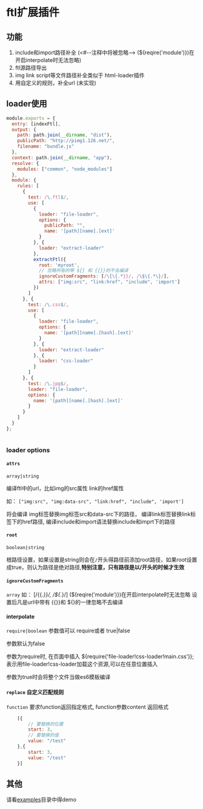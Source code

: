 #  ftl扩展插件
 ## 功能
1. include和import路径补全 (<#--注释中将被忽略--> (${reqire('module')})在开启interpolate时无法忽略)
2. ftl源路径导出
3. img link script等文件路径补全类似于  html-loader插件
4. 用自定义的规则，补全url (未实现)

## loader使用

``` javascript
module.exports = {
  entry: [indexFtl],
  output: {
    path: path.join(__dirname, "dist"),
    publicPath: "http://pimg1.126.net/",
    filename: "bundle.js"
  },
  context: path.join(__dirname, "app"),
  resolve: {
    modules: ["common", "node_modules"]
  },
  module: {
    rules: [
      {
        test: /\.ftl$/,
        use: [
          {
            loader: "file-loader",
            options: {
              publicPath: "",
              name: '[path][name].[ext]'
            }
          }, {
            loader: "extract-loader"
          },
          extractFtl({
            root: 'myroot',
            // 忽略所有的带 ${} 和 {{}}的不去编译
            ignoreCustomFragments: [/\{\{.*}}/, /\$\{.*\}/],
            attrs: ["img:src", "link:href", "include", 'import']
          })
        ]
      }, {
        test: /\.css$/,
        use: [
          {
            loader: "file-loader",
            options: {
              name: '[path][name].[hash].[ext]'
            }
          }, {
            loader: "extract-loader"
          }, {
            loader: "css-loader"
          }
        ]
      }, {
        test: /\.jpg$/,
        loader: "file-loader",
        options: {
          name: '[path][name].[hash].[ext]'
        }
      }
    ]
  }
};
			
```
### loader options

#### `attrs` 
`array|string`

编译ftl中的url，比如img的src属性 link的href属性

如： `["img:src", "img:data-src", "link:href", "include", 'import']` 

将会编译 img标签替换img标签src和data-src下的路径， 编译link标签替换link标签下的href路径,
编译include和import语法替换include和imprt下的路径


#### `root `
`boolean|string`

根路径设置，如果设置是string则会在`/`开头得路径前添加root路径，如果root设置成true，则认为路径是绝对路径,**特别注意，只有路径是以/开头的时候才生效**

#### `ignoreCustomFragments`
`array` 如： [/\{\{.*}}/, /\$\{.*\}/] (${reqire('module')})在开启interpolate时无法忽略
设置后凡是url中带有  {{}}和 ${}的一律忽略不去编译

#### interpolate
`require|boolean` 参数值可以  require或者 true|false

参数默认为false

参数为require时, 在页面中插入 ${require('file-loader!css-loader!main.css')};表示用file-loader!css-loader加载这个资源,可以在任意位置插入

参数为true时会将整个文件当做es6模板编译

####  `replace` 自定义匹配规则
`function` 要求function返回指定格式, function参数content
返回格式
``` javascript
	[{
		// 要替换的位置
		start: 3,
		// 要替换的值
		value: "/test"
	},{
		start: 3,
		value: "/test"
	}]
```
## 其他
请看[examples](./examples)目录中得demo
